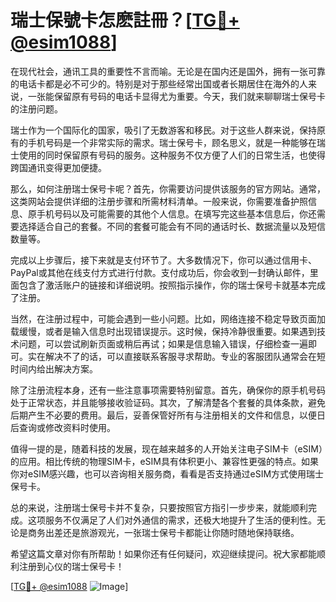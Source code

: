 # 瑞士保號卡怎麽註冊？[[TG💪+ @esim1088](https://t.me/s/esim1088)]

在现代社会，通讯工具的重要性不言而喻。无论是在国内还是国外，拥有一张可靠的电话卡都是必不可少的。特别是对于那些经常出国或者长期居住在海外的人来说，一张能保留原有号码的电话卡显得尤为重要。今天，我们就来聊聊瑞士保号卡的注册问题。

瑞士作为一个国际化的国家，吸引了无数游客和移民。对于这些人群来说，保持原有的手机号码是一个非常实际的需求。瑞士保号卡，顾名思义，就是一种能够在瑞士使用的同时保留原有号码的服务。这种服务不仅方便了人们的日常生活，也使得跨国通讯变得更加便捷。

那么，如何注册瑞士保号卡呢？首先，你需要访问提供该服务的官方网站。通常，这类网站会提供详细的注册步骤和所需材料清单。一般来说，你需要准备护照信息、原手机号码以及可能需要的其他个人信息。在填写完这些基本信息后，你还需要选择适合自己的套餐。不同的套餐可能会有不同的通话时长、数据流量以及短信数量等。

完成以上步骤后，接下来就是支付环节了。大多数情况下，你可以通过信用卡、PayPal或其他在线支付方式进行付款。支付成功后，你会收到一封确认邮件，里面包含了激活账户的链接和详细说明。按照指示操作，你的瑞士保号卡就基本完成了注册。

当然，在注册过程中，可能会遇到一些小问题。比如，网络连接不稳定导致页面加载缓慢，或者是输入信息时出现错误提示。这时候，保持冷静很重要。如果遇到技术问题，可以尝试刷新页面或稍后再试；如果是信息输入错误，仔细检查一遍即可。实在解决不了的话，可以直接联系客服寻求帮助。专业的客服团队通常会在短时间内给出解决方案。

除了注册流程本身，还有一些注意事项需要特别留意。首先，确保你的原手机号码处于正常状态，并且能够接收验证码。其次，了解清楚各个套餐的具体条款，避免后期产生不必要的费用。最后，妥善保管好所有与注册相关的文件和信息，以便日后查询或修改资料时使用。

值得一提的是，随着科技的发展，现在越来越多的人开始关注电子SIM卡（eSIM）的应用。相比传统的物理SIM卡，eSIM具有体积更小、兼容性更强的特点。如果你对eSIM感兴趣，也可以咨询相关服务商，看看是否支持通过eSIM方式使用瑞士保号卡。

总的来说，注册瑞士保号卡并不复杂，只要按照官方指引一步步来，就能顺利完成。这项服务不仅满足了人们对外通信的需求，还极大地提升了生活的便利性。无论是商务出差还是旅游观光，一张瑞士保号卡都能让你随时随地保持联络。

希望这篇文章对你有所帮助！如果你还有任何疑问，欢迎继续提问。祝大家都能顺利注册到心仪的瑞士保号卡！

[[TG💪+ @esim1088](https://t.me/s/esim1088) ![Image](https://i.postimg.cc/4NQfJmqS/Snipaste-2025-05-13-00-14-12.png)]